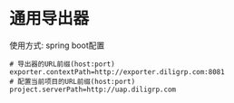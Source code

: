 # 通用导出器
使用方式:
spring boot配置
```properties
# 导出器的URL前缀(host:port)
exporter.contextPath=http://exporter.diligrp.com:8081
# 配置当前项目的URL前缀(host:port)
project.serverPath=http://uap.diligrp.com
```
